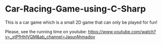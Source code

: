 # Car-Racing-Game-using-C-Sharp
This is a car game which is a small 2D game that can only be played for fun!

Please, see the running time on youtube:
https://www.youtube.com/watch?v=_xtPfHhIVQM&ab_channel=JasurAhmadov
